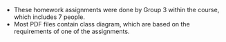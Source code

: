 - These homework assignments were done by Group 3 within the course, which includes 7 people.
- Most PDF files contain class diagram, which are based on the requirements of one of the assignments.
